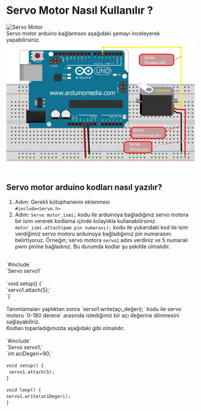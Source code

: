 # Servo Motor Nasıl Kullanılır ?

![Servo Motor](https://raw.githubusercontent.com/dezarto/Ardunio-Dersleri/main/Gerekli%20G%C3%B6rseller/arduino-servo-motor.jpg)
<br/> Servo motor arduino bağlantısını aşağıdaki şemayı inceleyerek yapabilirsiniz. <br/>
![Servo Motor Bağlantı Şeması](https://raw.githubusercontent.com/dezarto/Ardunio-Dersleri/main/Gerekli%20G%C3%B6rseller/arduino-ile-servo-motor-ba%C4%9Flant%C4%B1s%C4%B1-1.jpg)

## Servo motor arduino kodları nasıl yazılır?

1. Adım: Gerekli kütüphanenin eklenmesi <br/>
  `#include<Servo.h>` <br/>
2. Adım: `Servo motor_ismi;` kodu ile arduinoya bağladığınız servo motora bir isim vererek kodlama içinde kolaylıkla kullanabilirsiniz. <br/>
  `motor_ismi.attach(pwm pin numarası);` kodu ile yukarıdaki kod ile isim verdiğimiz servo motoru arduinoya bağladığımız pin numarasını belirtiyoruz. Örneğin; servo motora `servo1` adını verdiniz ve 5 numaralı pwm pinine bağladınız. Bu durumda kodlar şu şekilde olmalıdır.<br/>
  <br/>
  `#include<Servo.h>` <br/>
`Servo servo1` <br/>
<br/>
`void setup() {` <br/>
`servo1.attach(5);` <br/>
`}` <br/> 
<br/>
Tanımlamaları yaptıktan sonra `servo1.write(açı_değeri);` kodu ile servo motoru `0-180 derece` arasında istediğimiz bir açı değerine dönmesini sağlayabiliriz. <br/>
Kodları toparladığımızda aşağıdaki gibi olmalıdır. <br/>
<br/>
`#include<Servo.h>` <br/>
`Servo servo1;` <br/>
`int aciDegeri=90;` <br/>
 
`void setup() {` <br/>
` servo1.attach(5);` <br/>
`}` <br/>
 
`void loop() {` <br/>
`servo1.write(aciDegeri);` <br/>
`}` <br/>
<br/>
